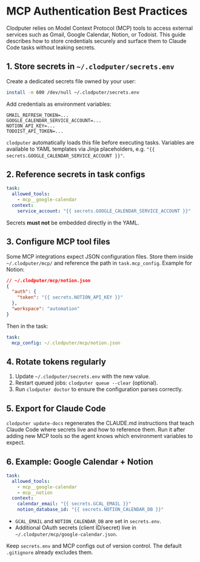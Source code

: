 # MCP Authentication Best Practices

Clodputer relies on Model Context Protocol (MCP) tools to access external
services such as Gmail, Google Calendar, Notion, or Todoist. This guide
describes how to store credentials securely and surface them to Claude Code
tasks without leaking secrets.

## 1. Store secrets in `~/.clodputer/secrets.env`

Create a dedicated secrets file owned by your user:

```bash
install -m 600 /dev/null ~/.clodputer/secrets.env
```

Add credentials as environment variables:

```dotenv
GMAIL_REFRESH_TOKEN=...
GOOGLE_CALENDAR_SERVICE_ACCOUNT=...
NOTION_API_KEY=...
TODOIST_API_TOKEN=...
```

`clodputer` automatically loads this file before executing tasks. Variables are
available to YAML templates via Jinja placeholders, e.g.
`"{{ secrets.GOOGLE_CALENDAR_SERVICE_ACCOUNT }}"`.

## 2. Reference secrets in task configs

```yaml
task:
  allowed_tools:
    - mcp__google-calendar
  context:
    service_account: "{{ secrets.GOOGLE_CALENDAR_SERVICE_ACCOUNT }}"
```

Secrets **must not** be embedded directly in the YAML.

## 3. Configure MCP tool files

Some MCP integrations expect JSON configuration files. Store them inside
`~/.clodputer/mcp/` and reference the path in `task.mcp_config`. Example for
Notion:

```json
// ~/.clodputer/mcp/notion.json
{
  "auth": {
    "token": "{{ secrets.NOTION_API_KEY }}"
  },
  "workspace": "automation"
}
```

Then in the task:

```yaml
task:
  mcp_config: ~/.clodputer/mcp/notion.json
```

## 4. Rotate tokens regularly

1. Update `~/.clodputer/secrets.env` with the new value.
2. Restart queued jobs: `clodputer queue --clear` (optional).
3. Run `clodputer doctor` to ensure the configuration parses correctly.

## 5. Export for Claude Code

`clodputer update-docs` regenerates the CLAUDE.md instructions that teach Claude
Code where secrets live and how to reference them. Run it after adding new MCP
tools so the agent knows which environment variables to expect.

## 6. Example: Google Calendar + Notion

```yaml
task:
  allowed_tools:
    - mcp__google-calendar
    - mcp__notion
  context:
    calendar_email: "{{ secrets.GCAL_EMAIL }}"
    notion_database_id: "{{ secrets.NOTION_CALENDAR_DB }}"
```

- `GCAL_EMAIL` and `NOTION_CALENDAR_DB` are set in `secrets.env`.
- Additional OAuth secrets (client ID/secret) live in
  `~/.clodputer/mcp/google-calendar.json`.

Keep `secrets.env` and MCP configs out of version control. The default
`.gitignore` already excludes them.
